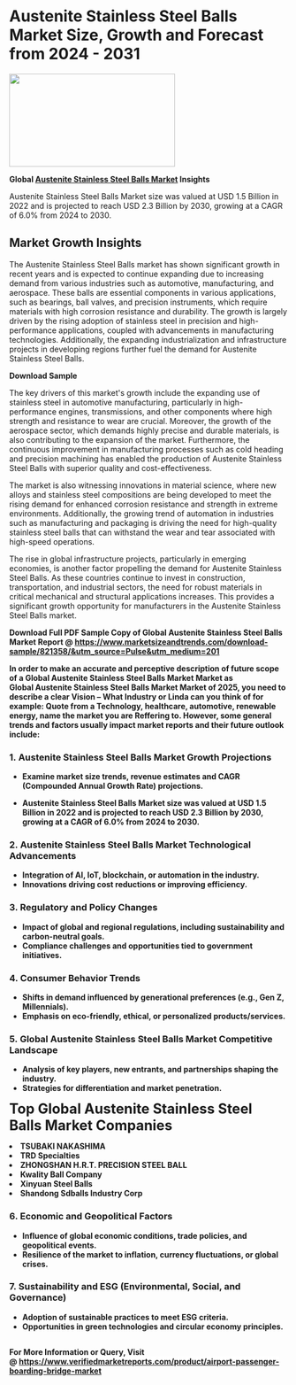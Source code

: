 <H1>Austenite Stainless Steel Balls Market Size, Growth and Forecast from 2024 - 2031</H1><img class="aligncenter size-medium wp-image-584254" src="https://thirdeyenews.in/wp-content/uploads/2024/09/Global-Market-Research-300x168.jpeg" alt="" width="300" height="168" /><p><strong>Global&nbsp;<a href="https://www.marketsizeandtrends.com/download-sample/821358/&amp;utm_source=Pulse&amp;utm_medium=201">Austenite Stainless Steel Balls Market</a> Insights</strong></p><p>Austenite Stainless Steel Balls Market size was valued at USD 1.5 Billion in 2022 and is projected to reach USD 2.3 Billion by 2030, growing at a CAGR of 6.0% from 2024 to 2030.</p><p><h2>Market Growth Insights</h2> <p>The Austenite Stainless Steel Balls market has shown significant growth in recent years and is expected to continue expanding due to increasing demand from various industries such as automotive, manufacturing, and aerospace. These balls are essential components in various applications, such as bearings, ball valves, and precision instruments, which require materials with high corrosion resistance and durability. The growth is largely driven by the rising adoption of stainless steel in precision and high-performance applications, coupled with advancements in manufacturing technologies. Additionally, the expanding industrialization and infrastructure projects in developing regions further fuel the demand for Austenite Stainless Steel Balls.</p> <p><strong>Download Sample</strong></p> <p>The key drivers of this market's growth include the expanding use of stainless steel in automotive manufacturing, particularly in high-performance engines, transmissions, and other components where high strength and resistance to wear are crucial. Moreover, the growth of the aerospace sector, which demands highly precise and durable materials, is also contributing to the expansion of the market. Furthermore, the continuous improvement in manufacturing processes such as cold heading and precision machining has enabled the production of Austenite Stainless Steel Balls with superior quality and cost-effectiveness.</p> <p>The market is also witnessing innovations in material science, where new alloys and stainless steel compositions are being developed to meet the rising demand for enhanced corrosion resistance and strength in extreme environments. Additionally, the growing trend of automation in industries such as manufacturing and packaging is driving the need for high-quality stainless steel balls that can withstand the wear and tear associated with high-speed operations.</p> <p>The rise in global infrastructure projects, particularly in emerging economies, is another factor propelling the demand for Austenite Stainless Steel Balls. As these countries continue to invest in construction, transportation, and industrial sectors, the need for robust materials in critical mechanical and structural applications increases. This provides a significant growth opportunity for manufacturers in the Austenite Stainless Steel Balls market.</p> <p><strong></p><p><span class=""><strong>Download Full PDF Sample Copy of Global Austenite Stainless Steel Balls Market Report</strong> @ <a href="https://www.marketsizeandtrends.com/download-sample/821358/&amp;utm_source=Pulse&amp;utm_medium=201" target="_blank">https://www.marketsizeandtrends.com/download-sample/821358/&amp;utm_source=Pulse&amp;utm_medium=201</a></span></p><p>In order to make an accurate and perceptive description of future scope of a Global&nbsp;Austenite Stainless Steel Balls Market Market as Global&nbsp;Austenite Stainless Steel Balls Market Market of 2025, you need to describe a clear Vision &ndash; What Industry or Linda can you think of for example: Quote from a Technology, healthcare, automotive, renewable energy, name the market you are Reffering to. However, some general trends and factors usually impact market reports and their future outlook include:</p><h3>1.&nbsp;<strong>Austenite Stainless Steel Balls Market Growth Projections</strong></h3><ul><li>Examine market size trends, revenue estimates and CAGR (Compounded Annual Growth Rate) projections.</li><li><p>Austenite Stainless Steel Balls Market size was valued at USD 1.5 Billion in 2022 and is projected to reach USD 2.3 Billion by 2030, growing at a CAGR of 6.0% from 2024 to 2030.</p></li></ul><h3>2.&nbsp;<strong>Austenite Stainless Steel Balls Market Technological Advancements</strong></h3><ul><li>Integration of AI, IoT, blockchain, or automation in the industry.</li><li>Innovations driving cost reductions or improving efficiency.</li></ul><h3>3.&nbsp;<strong>Regulatory and Policy Changes</strong></h3><ul><li>Impact of global and regional regulations, including sustainability and carbon-neutral goals.</li><li>Compliance challenges and opportunities tied to government initiatives.</li></ul><h3>4.&nbsp;<strong>Consumer Behavior Trends</strong></h3><ul><li>Shifts in demand influenced by generational preferences (e.g., Gen Z, Millennials).</li><li>Emphasis on eco-friendly, ethical, or personalized products/services.</li></ul><h3>5.&nbsp;<strong>Global Austenite Stainless Steel Balls Market Competitive Landscape</strong></h3><ul><li>Analysis of key players, new entrants, and partnerships shaping the industry.</li><li>Strategies for differentiation and market penetration.</li></ul><p data-pm-slice="1 1 []"><span style="color: inherit; font-family: inherit; font-size: 25px;">Top Global Austenite Stainless Steel Balls Market Companies</span></p><div class="" data-test-id=""><p><li>TSUBAKI NAKASHIMA</li><li> TRD Specialties</li><li> ZHONGSHAN H.R.T. PRECISION STEEL BALL</li><li> Kwality Ball Company</li><li> Xinyuan Steel Balls</li><li> Shandong Sdballs Industry Corp</li></p></div><h3>6.&nbsp;<strong>Economic and Geopolitical Factors</strong></h3><ul><li>Influence of global economic conditions, trade policies, and geopolitical events.</li><li>Resilience of the market to inflation, currency fluctuations, or global crises.</li></ul><h3>7.&nbsp;<strong>Sustainability and ESG (Environmental, Social, and Governance)</strong></h3><ul><li>Adoption of sustainable practices to meet ESG criteria.</li><li>Opportunities in green technologies and circular economy principles.</li></ul><h2><strong style="font-size: 14px;">For More Information or Query, Visit @&nbsp;</strong><a style="background-color: #ffffff; font-size: 14px;" href="https://www.marketsizeandtrends.com/report/austenite-stainless-steel-balls-market/" target="_blank">https://www.verifiedmarketreports.com/product/airport-passenger-boarding-bridge-market</a></h2>
